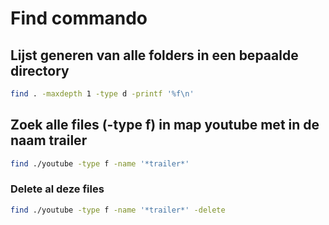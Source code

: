 # Find commando

## Lijst generen van alle folders in een bepaalde directory

```bash
find . -maxdepth 1 -type d -printf '%f\n'
```

## Zoek alle files (-type f) in map youtube met in de naam trailer

```sh
find ./youtube -type f -name '*trailer*'
```

### Delete al deze files

```sh
find ./youtube -type f -name '*trailer*' -delete
```
